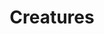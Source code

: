 ---
layout: post
title: Creatures
name: creatures
img: creatures_tab.png
alt: image-alt
description: "Their be monsters!"
image_items: [
    {
        title: Creatures,
        img: P004_ACloseUpFinal.png,
        description: "This is a description"
    },
    {
        img: P004_AFinal.png,
        description: "This is a description"
    },
    {
        video: P004_AT5.mp4,
        description: "This is a description"
    },
    {
        img: Creatures_1.png,
        description: "This is a description"
    },
    {
        img: Creatures_2.png,
        description: "This is a description"
    },
    {
        img: P007_Fflare1WS.png,
        description: "This is a description"
    },
    
]
---